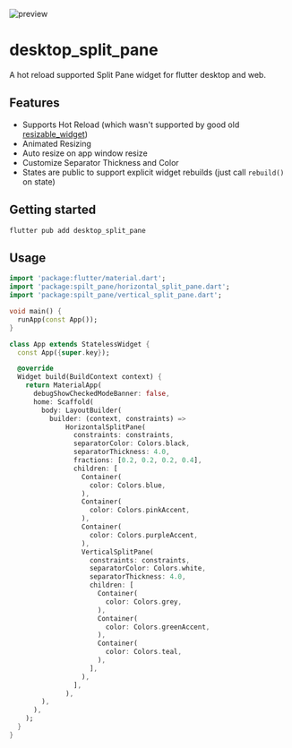 
![preview](https://github.com/omegaui/desktop_split_pane/assets/73544069/0f19a69c-5ccd-4d06-b013-196f3a7bcf3f)

# desktop_split_pane

A hot reload supported Split Pane widget for flutter desktop and web.

## Features

- Supports Hot Reload (which wasn't supported by good old [resizable_widget](https://pub.dev/packages/resizable_widget))
- Animated Resizing
- Auto resize on app window resize
- Customize Separator Thickness and Color
- States are public to support explicit widget rebuilds (just call `rebuild()` on state)

## Getting started

```shell
flutter pub add desktop_split_pane
```

## Usage

```dart
import 'package:flutter/material.dart';
import 'package:spilt_pane/horizontal_split_pane.dart';
import 'package:spilt_pane/vertical_split_pane.dart';

void main() {
  runApp(const App());
}

class App extends StatelessWidget {
  const App({super.key});

  @override
  Widget build(BuildContext context) {
    return MaterialApp(
      debugShowCheckedModeBanner: false,
      home: Scaffold(
        body: LayoutBuilder(
          builder: (context, constraints) =>
              HorizontalSplitPane(
                constraints: constraints,
                separatorColor: Colors.black,
                separatorThickness: 4.0,
                fractions: [0.2, 0.2, 0.2, 0.4],
                children: [
                  Container(
                    color: Colors.blue,
                  ),
                  Container(
                    color: Colors.pinkAccent,
                  ),
                  Container(
                    color: Colors.purpleAccent,
                  ),
                  VerticalSplitPane(
                    constraints: constraints,
                    separatorColor: Colors.white,
                    separatorThickness: 4.0,
                    children: [
                      Container(
                        color: Colors.grey,
                      ),
                      Container(
                        color: Colors.greenAccent,
                      ),
                      Container(
                        color: Colors.teal,
                      ),
                    ],
                  ),
                ],
              ),
        ),
      ),
    );
  }
}

```
